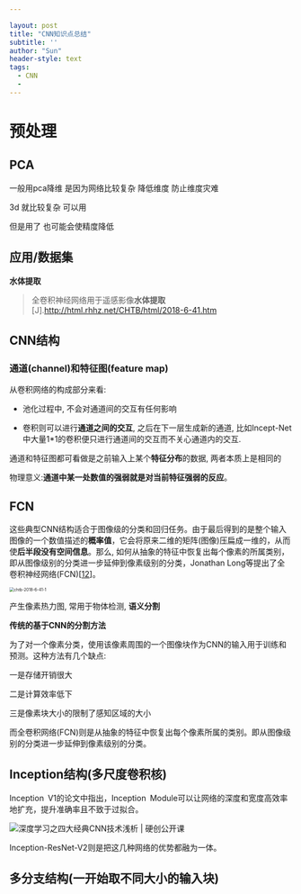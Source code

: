 ```yaml
---

layout: post
title: "CNN知识点总结"
subtitle: ''
author: "Sun"
header-style: text
tags:
  - CNN
  - 
---
```


# 预处理

## PCA

一般用pca降维 是因为网络比较复杂 降低维度 防止维度灾难





3d 就比较复杂 可以用

但是用了 也可能会使精度降低





## 应用/数据集

**水体提取**

> 全卷积神经网络用于遥感影像**水体提取**[J].http://html.rhhz.net/CHTB/html/2018-6-41.htm

## CNN结构

### 通道(channel)和特征图(feature map)

从卷积网络的构成部分来看: 

* 池化过程中, 不会对通道间的交互有任何影响

* 卷积则可以进行**通道之间的交互**, 之后在下一层生成新的通道, 比如Incept-Net中大量1*1的卷积便只进行通道间的交互而不关心通道内的交互.

通道和特征图都可看做是之前输入上某个**特征分布**的数据, 两者本质上是相同的

物理意义:**通道中某一处数值的强弱就是对当前特征强弱的反应**。

## FCN

这些典型CNN结构适合于图像级的分类和回归任务。由于最后得到的是整个输入图像的一个数值描述的**概率值**，它会将原来二维的矩阵(图像)压扁成一维的，从而使**后半段没有空间信息**。那么, 如何从抽象的特征中恢复出每个像素的所属类别，即从图像级别的分类进一步延伸到像素级别的分类，Jonathan Long等提出了全卷积神经网络(FCN)[[12](http://html.rhhz.net/CHTB/html/2018-6-41.htm#b12)]。

<img src="http://html.rhhz.net/CHTB/html/PIC/chtb-2018-6-41-1.jpg" alt="chtb-2018-6-41-1" style="zoom:50%;" />

产生像素热力图, 常用于物体检测, **语义分割**

**传统的基于CNN的分割方法**

为了对一个像素分类，使用该像素周围的一个图像块作为CNN的输入用于训练和预测。这种方法有几个缺点:

一是存储开销很大

二是计算效率低下

三是像素块大小的限制了感知区域的大小

而全卷积网络(FCN)则是从抽象的特征中恢复出每个像素所属的类别。即从图像级别的分类进一步延伸到像素级别的分类。

## Inception结构(多尺度卷积核)

Inception V1的论文中指出，Inception Module可以让网络的深度和宽度高效率地扩充，提升准确率且不致于过拟合。

![深度学习之四大经典CNN技术浅析 | 硬创公开课](https://static.leiphone.com/uploads/new/article/740_740/201702/58b53ff73e987.png?imageMogr2/format/jpg/quality/90)

Inception-ResNet-V2则是把这几种网络的优势都融为一体。

## 多分支结构(一开始取不同大小的输入块)